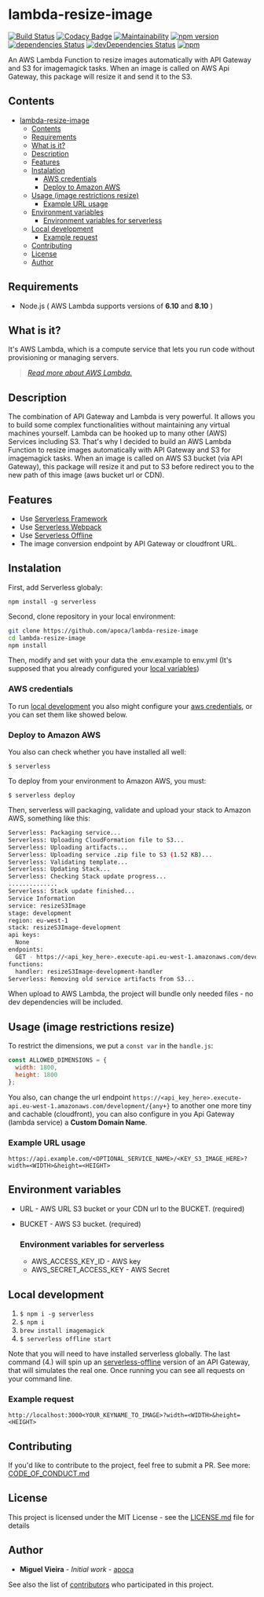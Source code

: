 # lambda-resize-image

[![Build Status](https://travis-ci.org/apoca/lambda-resize-image.svg?branch=master)](https://travis-ci.org/apoca/lambda-resize-image)
[![Codacy Badge](https://api.codacy.com/project/badge/Grade/174785b0f3a249e2a2f8482542e8f557)](https://app.codacy.com/app/apoca/lambda-resize-image?utm_source=github.com&utm_medium=referral&utm_content=apoca/lambda-resize-image&utm_campaign=Badge_Grade_Dashboard)
[![Maintainability](https://api.codeclimate.com/v1/badges/c0bcf34c657a91f453e6/maintainability)](https://codeclimate.com/github/apoca/lambda-resize-image/maintainability)
[![npm version](https://badge.fury.io/js/lambda-resize-image.svg)](https://badge.fury.io/js/lambda-resize-image)
[![dependencies Status](https://david-dm.org/apoca/lambda-resize-image/status.svg)](https://david-dm.org/apoca/lambda-resize-image)
[![devDependencies Status](https://david-dm.org/apoca/lambda-resize-image/dev-status.svg)](https://david-dm.org/apoca/lambda-resize-image?type=dev)
[![npm](https://img.shields.io/npm/l/lambda-images-resizer.svg)]()

An AWS Lambda Function to resize images automatically with API Gateway and S3 for imagemagick tasks. When an image is called on AWS Api Gateway, this package will resize it and send it to the S3.

## Contents

- [lambda-resize-image](#lambda-resize-image)
    - [Contents](#contents)
    - [Requirements](#requirements)
    - [What is it?](#what-is-it)
    - [Description](#description)
    - [Features](#features)
    - [Instalation](#instalation)
        - [AWS credentials](#aws-credentials)
        - [Deploy to Amazon AWS](#deploy-to-amazon-aws)
    - [Usage (image restrictions resize)](#usage-image-restrictions-resize)
        - [Example URL usage](#example-url-usage)
    - [Environment variables](#environment-variables)
        - [Environment variables for serverless](#environment-variables-for-serverless)
    - [Local development](#local-development)
        - [Example request](#example-request)
    - [Contributing](#contributing)
    - [License](#license)
    - [Author](#author)

## Requirements

- Node.js ( AWS Lambda supports versions of **6.10** and **8.10** )

## What is it?

It's AWS Lambda, which is a compute service that lets you run code without provisioning or managing servers.

> _[Read more about AWS Lambda.](http://docs.aws.amazon.com/lambda/latest/dg/welcome.html)_

## Description

The combination of API Gateway and Lambda is very powerful. It allows you to build some complex functionalities without maintaining any virtual machines yourself. Lambda can be hooked up to many other (AWS) Services including S3. That's why I decided to build an AWS Lambda Function to resize images automatically with API Gateway and S3 for imagemagick tasks. When an image is called on AWS S3 bucket (via API Gateway), this package will resize it and put to S3 before redirect you to the new path of this image (aws bucket url or CDN).

## Features

- Use [Serverless Framework](https://github.com/serverless/serverless#features)
- Use [Serverless Webpack](https://github.com/serverless-heaven/serverless-webpack)
- Use [Serverless Offline](https://github.com/dherault/serverless-offline)
- The image conversion endpoint by API Gateway or cloudfront URL.

## Instalation

First, add Serverless globaly:

`npm install -g serverless`

Second, clone repository in your local environment:

```bash
git clone https://github.com/apoca/lambda-resize-image
cd lambda-resize-image
npm install
```

Then, modify and set with your data the .env.example to env.yml (It's supposed that you already configured your [local variables](#environment-variables))

### AWS credentials

To run [local development](#local-development) you also might configure your [aws credentials](https://docs.aws.amazon.com/sdk-for-javascript/v2/developer-guide/installing-jssdk.html), or you can set them like showed below.

### Deploy to Amazon AWS

You also can check whether you have installed all well:

`$ serverless`

To deploy from your environment to Amazon AWS, you must:

`$ serverless deploy`

Then, serverless will packaging, validate and upload your stack to Amazon AWS, something like this:

```bash
Serverless: Packaging service...
Serverless: Uploading CloudFormation file to S3...
Serverless: Uploading artifacts...
Serverless: Uploading service .zip file to S3 (1.52 KB)...
Serverless: Validating template...
Serverless: Updating Stack...
Serverless: Checking Stack update progress...
..............
Serverless: Stack update finished...
Service Information
service: resizeS3Image
stage: development
region: eu-west-1
stack: resizeS3Image-development
api keys:
  None
endpoints:
  GET - https://<api_key_here>.execute-api.eu-west-1.amazonaws.com/development/{any+}
functions:
  handler: resizeS3Image-development-handler
Serverless: Removing old service artifacts from S3...
```

When upload to AWS Lambda, the project will bundle only needed files - no dev dependencies will be included.

## Usage (image restrictions resize)

To restrict the dimensions, we put a `const var` in the `handle.js`:

```javascript
const ALLOWED_DIMENSIONS = {
  width: 1800,
  height: 1800
};
```

You also, can change the url endpoint `https://<api_key_here>.execute-api.eu-west-1.amazonaws.com/development/{any+}` to another one more tiny and cachable (cloudfront), you can also configure in you Api Gateway (lambda service) a <b>Custom Domain Name</b>.

### Example URL usage

`https://api.example.com/<OPTIONAL_SERVICE_NAME>/<KEY_S3_IMAGE_HERE>?width=<WIDTH>&height=<HEIGHT>`

## Environment variables

- URL - AWS URL S3 bucket or your CDN url to the BUCKET. (required)
- BUCKET - AWS S3 bucket. (required)

  ### Environment variables for serverless

  - AWS_ACCESS_KEY_ID - AWS key
  - AWS_SECRET_ACCESS_KEY - AWS Secret

## Local development

1. `$ npm i -g serverless`
2. `$ npm i`
3. `brew install imagemagick`
4. `$ serverless offline start`

Note that you will need to have installed serverless globally. The last command (4.) will spin up an [serverless-offline](https://github.com/dherault/serverless-offline) version of an API Gateway, that will simulates the real one. Once running you can see all requests on your command line.

### Example request

`http://localhost:3000<YOUR_KEYNAME_TO_IMAGE>?width=<WIDTH>&height=<HEIGHT>`

## Contributing

If you'd like to contribute to the project, feel free to submit a PR. See more: [CODE_OF_CONDUCT.md](CODE_OF_CONDUCT.md)

## License

This project is licensed under the MIT License - see the [LICENSE.md](LICENSE.md) file for details

## Author

- **Miguel Vieira** - _Initial work_ - [apoca](https://github.com/apoca)

See also the list of [contributors](https://github.com/apoca/lambda-resize-image/contributors) who participated in this project.

